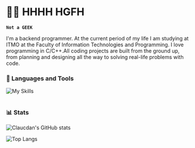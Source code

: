 # 🧙‍♀️ HHHH HGFH
**`Not a GEEK`**

I'm a backend programmer. At the current period of my life I am studying at ITMO at the Faculty of Information Technologies and Programming. I love programming in C/C++.All coding projects are built from the ground up, from planning and designing all the way to solving real-life problems with code.

### 🧰 Languages and Tools
![My Skills](https://skillicons.dev/icons?i=c,cpp,cs,linux,cmake,git,bash,postgres&theme=light)

#

### 📊 Stats

![Claucdan's GitHub stats](https://github-readme-stats.vercel.app/api?username=claucdan&show_icons=true&theme=buefy)

![Top Langs](https://github-readme-stats.vercel.app/api/top-langs/?username=claucdan&layout=compact)